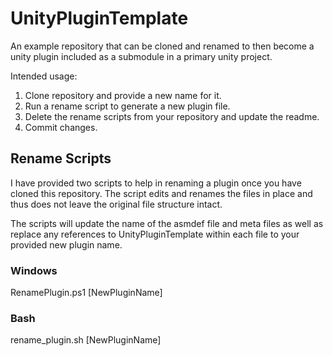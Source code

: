 # UnityPluginTemplate
An example repository that can be cloned and renamed to then become a unity plugin included as a submodule in a primary unity project.

Intended usage:
1. Clone repository and provide a new name for it.
1. Run a rename script to generate a new plugin file.
1. Delete the rename scripts from your repository and update the readme.
1. Commit changes.

## Rename Scripts
I have provided two scripts to help in renaming a plugin once you have cloned this repository. The script edits and renames the files in place and thus does not leave the original file structure intact.

The scripts will update the name of the asmdef file and meta files as well as replace any references to UnityPluginTemplate  within each file to your provided new plugin name.

### Windows
RenamePlugin.ps1 [NewPluginName]

### Bash
rename_plugin.sh [NewPluginName]


